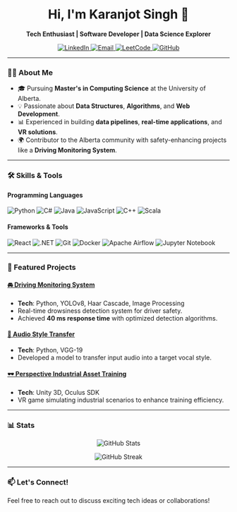 <h1 align="center">Hi, I'm Karanjot Singh 👋</h1>
<p align="center"><b>Tech Enthusiast | Software Developer | Data Science Explorer</b></p>

<p align="center">
  <a href="https://www.linkedin.com/in/karanjots1/">
    <img alt="LinkedIn" src="https://img.shields.io/badge/-LinkedIn-0A66C2?style=flat&logo=linkedin&logoColor=white" />
  </a>
  <a href="mailto:singhkaranjot212@gmail.com">
    <img alt="Email" src="https://img.shields.io/badge/-Email-D14836?style=flat&logo=gmail&logoColor=white" />
  </a>
  <a href="https://leetcode.com/u/lelouch_01/">
    <img alt="LeetCode" src="https://img.shields.io/badge/-LeetCode-FFA116?style=flat&logo=leetcode&logoColor=white" />
  </a>
  <a href="https://github.com/karanjotsingh-max">
    <img alt="GitHub" src="https://img.shields.io/badge/-GitHub-181717?style=flat&logo=github&logoColor=white" />
  </a>
</p>

---

### 👨‍💻 About Me
- 🎓 Pursuing **Master's in Computing Science** at the University of Alberta.
- 💡 Passionate about **Data Structures**, **Algorithms**, and **Web Development**.
- 📊 Experienced in building **data pipelines**, **real-time applications**, and **VR solutions**.
- 🌍 Contributor to the Alberta community with safety-enhancing projects like a **Driving Monitoring System**.

---

### 🛠️ Skills & Tools

#### Programming Languages
![Python](https://img.shields.io/badge/-Python-3776AB?style=flat&logo=python&logoColor=white)
![C#](https://img.shields.io/badge/-C%23-239120?style=flat&logo=c-sharp&logoColor=white)
![Java](https://img.shields.io/badge/-Java-007396?style=flat&logo=java&logoColor=white)
![JavaScript](https://img.shields.io/badge/-JavaScript-F7DF1E?style=flat&logo=javascript&logoColor=black)
![C++](https://img.shields.io/badge/-C++-00599C?style=flat&logo=cplusplus&logoColor=white)
![Scala](https://img.shields.io/badge/-Scala-DC322F?style=flat&logo=scala&logoColor=white)

#### Frameworks & Tools
![React](https://img.shields.io/badge/-React-61DAFB?style=flat&logo=react&logoColor=black)
![.NET](https://img.shields.io/badge/-.NET-512BD4?style=flat&logo=dotnet&logoColor=white)
![Git](https://img.shields.io/badge/-Git-F05032?style=flat&logo=git&logoColor=white)
![Docker](https://img.shields.io/badge/-Docker-2496ED?style=flat&logo=docker&logoColor=white)
![Apache Airflow](https://img.shields.io/badge/-Apache%20Airflow-017CEE?style=flat&logo=apache-airflow&logoColor=white)
![Jupyter Notebook](https://img.shields.io/badge/-Jupyter-F37626?style=flat&logo=jupyter&logoColor=white)

---

### 🌟 Featured Projects
#### [🚘 Driving Monitoring System](https://github.com/karanjotsingh-max/Driving-Simulator)
- **Tech**: Python, YOLOv8, Haar Cascade, Image Processing
- Real-time drowsiness detection system for driver safety.
- Achieved **40 ms response time** with optimized detection algorithms.

#### [🎵 Audio Style Transfer](https://github.com/karanjotsingh-max/AudioStyleTransfer)
- **Tech**: Python, VGG-19
- Developed a model to transfer input audio into a target vocal style.

#### [🕶️ Perspective Industrial Asset Training](https://github.com/karanjotsingh-max/VR-Training-Simulator)
- **Tech**: Unity 3D, Oculus SDK
- VR game simulating industrial scenarios to enhance training efficiency.

---

### 📊 Stats
<p align="center">
  <img src="https://github-readme-stats.vercel.app/api?username=karanjotsingh-max&show_icons=true&theme=radical" alt="GitHub Stats">
</p>
<p align="center">
  <img src="https://github-readme-streak-stats.herokuapp.com?user=karanjotsingh-max&theme=radical" alt="GitHub Streak">
</p>

---

### 📫 Let's Connect!
Feel free to reach out to discuss exciting tech ideas or collaborations!
